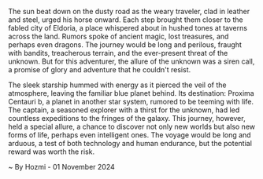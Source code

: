 
The sun beat down on the dusty road as the weary traveler, clad in leather and steel, urged his horse onward. Each step brought them closer to the fabled city of Eldoria, a place whispered about in hushed tones at taverns across the land. Rumors spoke of ancient magic, lost treasures, and perhaps even dragons. The journey would be long and perilous, fraught with bandits, treacherous terrain, and the ever-present threat of the unknown. But for this adventurer, the allure of the unknown was a siren call, a promise of glory and adventure that he couldn't resist.

The sleek starship hummed with energy as it pierced the veil of the atmosphere, leaving the familiar blue planet behind. Its destination: Proxima Centauri b, a planet in another star system, rumored to be teeming with life. The captain, a seasoned explorer with a thirst for the unknown, had led countless expeditions to the fringes of the galaxy. This journey, however, held a special allure, a chance to discover not only new worlds but also new forms of life, perhaps even intelligent ones. The voyage would be long and arduous, a test of both technology and human endurance, but the potential reward was worth the risk.  

~ By Hozmi - 01 November 2024
